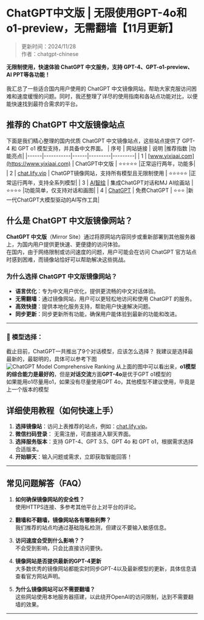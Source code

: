 # ChatGPT中文版 | 无限使用GPT-4o和o1-preview，无需翻墙【11月更新】

> 更新时间：2024/11/28 <br />
> 作者：chatgpt-chinese  

**无限制使用，快速体验 ChatGPT 中文服务，支持 GPT-4、GPT-o1-preview、AI PPT等各功能！** <br />
<br />
我汇总了一些适合国内用户使用的 ChatGPT 中文镜像网站，帮助大家克服访问困难和速度缓慢的问题。同时，我还整理了详尽的使用指南和各站点功能对比，以便能快速找到最符合需求的平台。

## 推荐的 ChatGPT 中文版镜像站点
下面是我们精心整理的国内优质 ChatGPT 中文镜像站点，这些站点提供了 GPT-4 和 GPT o1 模型支持，并具备中文界面。
| 序号 | 网站链接  | 说明 |推荐指数 |功能亮点|
|------|-----------|------|---------|---------|
| 1    | [www.yixiaai.com](https://www.yixiaai.com) | ChatGPT中文版 | ⭐⭐⭐⭐⭐ |正常运行两年，功能多|
| 2    | [chat.lify.vip](https://chat.lify.vip) | ChatGPT镜像网站，支持所有模型且无限制使用 | ⭐⭐⭐⭐⭐ |正常运行两年，支持全系列模型|
| 3    | [AI智绘](https://cgn.lify.vip) | 集成ChatGPT对话和MJ AI绘画站 | ⭐⭐⭐⭐ |功能简单，仅支持对话和画图|
| 4    | [ChatGPT](https://lanjing.ai) | 免费ChatGPT | ⭐⭐⭐ |新一代ChatGPT大模型驱动的AI写作工具|

## 什么是 ChatGPT 中文版镜像网站？

**ChatGPT 中文版**（Mirror Site）通过将原网站内容同步或重新部署到其他服务器上，为国内用户提供更快速、更便捷的访问体验。<br />
在国内，由于网络限制或访问速度的问题，用户可能会在访问 ChatGPT 官方站点时感到困难，而镜像站恰好可以帮助解决这些挑战。

### 为什么选择 ChatGPT 中文版镜像网站？

- **语言优化**：专为中文用户优化，提供更流畅的中文对话体验。
- **无需翻墙**：通过镜像网站，用户可以更轻松地访问和使用 ChatGPT 的服务。
- **高效快捷**：提供本地化服务支持，帮助用户快速解决问题。
- **同步更新**：同步更新所有功能，确保用户能体验到最新的功能和改进。
---

### 🧠 模型选择：

截止目前，ChatGPT一共推出了9个对话模型，应该怎么选择？
我建议是选择最最新的，最聪明的，具体可以参考下图
![ChatGPT Model Comprehensive Ranking](https://github.com/user-attachments/assets/6be55222-5b8b-401d-a51c-b50343ce22c6)
从上面的图中可以看出来，**o1模型的综合能力是最好的**，但是**对话交流**方面**GPT-4o**是优于GPT o1模型的<br />
如果能用o1尽量用o1，如果没有尽量使用GPT 4o，其他模型不建议使用，毕竟是上一个版本的模型

## 详细使用教程（如何快速上手）

1. **选择镜像站**：访问上表推荐的站点，例如：[chat.lify.vip](https://chat.lify.vip)。
2. **微信扫码登录**： 无需注册，可直接进入聊天界面。
3. **选择服务版本**：支持 GPT-4、GPT 3.5、GPT 4o 和 GPT o1，根据需求选择合适版本。
4. **开始聊天**：输入问题或需求，立即获取智能回答！
---

## 常见问题解答（FAQ）

1. **如何确保镜像网站的安全性？**  
   使用HTTPS连接、多参考其他平台上对平台的评论。
   
2. **翻墙和不翻墙，镜像网站各有哪些利弊？**  
   我们推荐的站点均通过基础隐私检测，但建议不要输入敏感信息。
   
3. **访问速度会受到什么影响？？**  
   不会受到影响，只会比直接访问要快。
   
4. **镜像网站是否提供最新的GPT-4更新**  
   大多数优秀的镜像网站都能实时同步GPT-4以及最新模型的更新，具体信息请查看官方网站声明。

5. **为什么镜像网站可以不需要翻墙？**  
   这些网站使用本地服务器搭建，以此绕开OpenAI的访问限制，达到不需要翻墙的效果。
---
